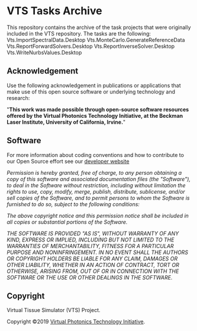 # VTS Tasks Archive
This repository contains the archive of the task projects that were originally included in the VTS repository. The tasks are the following:
Vts.ImportSpectralData.Desktop
Vts.MonteCarlo.GenerateReferenceData
Vts.ReportForwardSolvers.Desktop
Vts.ReportInverseSolver.Desktop
Vts.WriteNurbsValues.Desktop

## Acknowledgement
Use the following acknowledgement in publications or applications that make use of this open source software or underlying technology and research:

"__This work was made possible through open-source software resources offered by the Virtual Photonics Technology Initiative, at the Beckman Laser Institute, University of California, Irvine.__"

## Software

For more information about coding conventions and how to contribute to our Open Source effort see our [developer website](https://github.com/VirtualPhotonics/VTS/wiki)

_Permission is hereby granted, free of charge, to any person obtaining a copy of this software and associated documentation files (the "Software"), to deal in the Software without restriction, including without limitation the rights to use, copy, modify, merge, publish, distribute, sublicense, and/or sell copies of the Software, and to permit persons to whom the Software is furnished to do so, subject to the following conditions:_

_The above copyright notice and this permission notice shall be included in all copies or substantial portions of the Software._


_THE SOFTWARE IS PROVIDED "AS IS", WITHOUT WARRANTY OF ANY KIND, EXPRESS OR IMPLIED, INCLUDING BUT NOT LIMITED TO THE WARRANTIES OF MERCHANTABILITY, FITNESS FOR A PARTICULAR PURPOSE AND NONINFRINGEMENT. IN NO EVENT SHALL THE AUTHORS OR COPYRIGHT HOLDERS BE LIABLE FOR ANY CLAIM, DAMAGES OR OTHER LIABILITY, WHETHER IN AN ACTION OF CONTRACT, TORT OR OTHERWISE, ARISING FROM, OUT OF OR IN CONNECTION WITH THE SOFTWARE OR THE USE OR OTHER DEALINGS IN THE SOFTWARE._

## Copyright
Virtual Tissue Simulator (VTS) Project.

Copyright ©2019 [Virtual Photonics Technology Initiative](https://virtualphotonics.org/).
